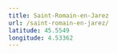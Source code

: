 ```yaml
---
title: Saint-Romain-en-Jarez
url: /saint-romain-en-jarez/
latitude: 45.5549
longitude: 4.53362
---
```

